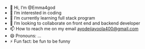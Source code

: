 - 👋 Hi, I’m @Emma4god
- 👀 I’m interested in coding
- 🌱 I’m currently learning full stack program
- 💞️ I’m looking to collaborate on front end and backend developer
- 📫 How to reach me on my email ayodejiayoola400@gmail.com
- 😄 Pronouns: ...
- ⚡ Fun fact: be fun to be funny

<!---
Emma4god/Emma4god is a ✨ special ✨ repository because its `README.md` (this file) appears on your GitHub profile.
You can click the Preview link to take a look at your changes.
--->
